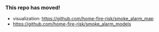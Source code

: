 ### This repo has moved!
* visualization: https://github.com/home-fire-risk/smoke_alarm_map
* https://github.com/home-fire-risk/smoke_alarm_models



